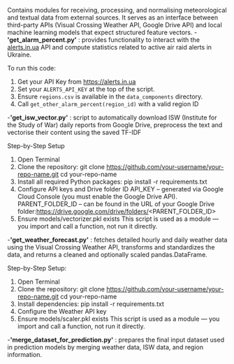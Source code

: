 Contains modules for receiving, processing, and normalising meteorological and textual data from external sources. It serves as an interface between third-party APIs (Visual Crossing Weather API, Google Drive API) and local machine learning models that expect structured feature vectors.
  -**'get_alarm_percent.py'** : provides functionality to interact with the [alerts.in.ua](https://alerts.in.ua) API and compute statistics related to active air raid alerts in Ukraine.
  
  To run this code:
  1. Get your API Key from  https://alerts.in.ua
  2. Set your `ALERTS_API_KEY` at the top of the script.
  3. Ensure `regions.csv` is available in the `data_components` directory.
  4. Call `get_other_alarm_percent(region_id)` with a valid region ID

  -**'get_isw_vector.py'** : script to automatically download ISW (Institute for the Study of War) daily reports from Google Drive, preprocess the text and vectorise their content using the saved TF-IDF

  Step-by-Step Setup 
  1. Open Terminal
  2. Clone the repository:
    git clone https://github.com/your-username/your-repo-name.git
    cd your-repo-name
  3. Install all required Python packages:
    pip install -r requirements.txt
  4. Configure API keys and Drive folder
    ID API_KEY – generated via Google Cloud Console (you must enable the Google Drive API).
    PARENT_FOLDER_ID – can be found in the URL of your Google Drive folder:https://drive.google.com/drive/folders/<PARENT_FOLDER_ID>
  5. Ensure models/vectorizer.pkl exists
This script is used as a module — you import and call a function, not run it directly.

  -**'get_weather_forecast.py'** : fetches detailed hourly and daily weather data using the Visual Crossing Weather API, transforms and standardizes the data, and returns a cleaned and optionally scaled pandas.DataFrame.

  Step-by-Step Setup:
  1. Open Terminal
  2. Clone the repository:
  git clone https://github.com/your-username/your-repo-name.git
  cd your-repo-name
  3. Install dependencies:
  pip install -r requirements.txt
  4. Configure the Weather API key
  5. Ensure models/scaler.pkl exists
  This script is used as a module — you import and call a function, not run it directly.

  -**'merge_dataset_for_prediction.py'** : prepares the final input dataset used in prediction models by merging weather data, ISW data, and region information.

